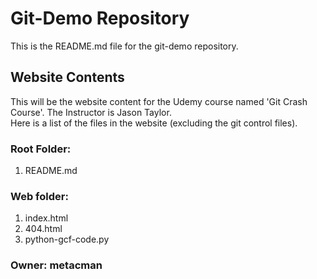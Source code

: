 # Git-Demo Repository

This is the README.md file for the git-demo repository.

## Website Contents

This will be the website content for the Udemy course named 'Git Crash Course'.
The Instructor is Jason Taylor.  
Here is a list of the files in the website (excluding the git control files).

### Root Folder:
1.  README.md

### Web folder:
1.  index.html
2.  404.html
3.  python-gcf-code.py

### Owner: metacman

